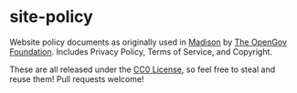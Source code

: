 # site-policy

Website policy documents as originally used in [Madison](https://mymadison.io) by [The OpenGov Foundation](http://opengovfoundation.org/).  Includes Privacy Policy, Terms of Service, and Copyright.

These are all released under the [CC0 License](LICENSE), so feel free to steal and reuse them!  Pull requests welcome!
